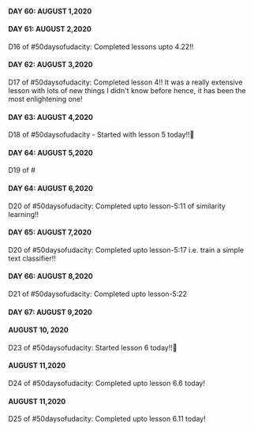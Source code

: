 #### DAY 60: AUGUST 1,2020

#### DAY 61: AUGUST 2,2020 

D16 of #50daysofudacity: Completed lessons upto 4.22!!

#### DAY 62: AUGUST 3,2020 

D17 of #50daysofudacity: Completed lesson 4!! It was a really extensive lesson with lots of new things I didn't know before hence, it has been the most enlightening one!

#### DAY 63: AUGUST 4,2020 

D18 of #50daysofudacity - Started with lesson 5 today!!:tada:

#### DAY 64: AUGUST 5,2020 

D19 of #

#### DAY 64: AUGUST 6,2020 

D20 of #50daysofudacity: Completed upto lesson-5:11 of similarity learning!! 

#### DAY 65: AUGUST 7,2020 

D20 of #50daysofudacity: Completed upto lesson-5:17 i.e. train a simple text classifier!! 

#### DAY 66: AUGUST 8,2020 

D21 of #50daysofudacity: Completed upto lesson-5:22

#### DAY 67: AUGUST 9,2020 



#### AUGUST 10, 2020

D23 of #50daysofudacity: Started lesson 6 today!!:tada:  

#### AUGUST 11,2020 

D24 of #50daysofudacity: Completed upto lesson 6.6 today!

#### AUGUST 11,2020 

D25 of #50daysofudacity: Completed upto lesson 6.11 today!

